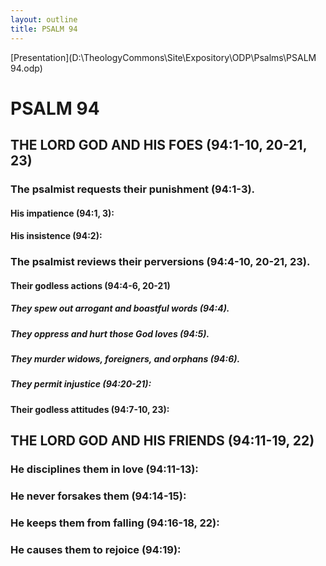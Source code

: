 ```yaml
---
layout: outline
title: PSALM 94
---
```

[Presentation](D:\TheologyCommons\Site\Expository\ODP\Psalms\PSALM 94.odp)
# PSALM 94 
## THE LORD GOD AND HIS FOES (94:1-10, 20-21, 23) 
###  The psalmist requests their punishment (94:1-3). 
####  His impatience (94:1, 3): 
####  His insistence (94:2): 
###  The psalmist reviews their perversions (94:4-10, 20-21, 23). 
####  Their godless actions (94:4-6, 20-21) 
#####  They spew out arrogant and boastful words (94:4). 
#####  They oppress and hurt those God loves (94:5). 
#####  They murder widows, foreigners, and orphans (94:6). 
#####  They permit injustice (94:20-21): 
####  Their godless attitudes (94:7-10, 23): 
## THE LORD GOD AND HIS FRIENDS (94:11-19, 22) 
###  He disciplines them in love (94:11-13): 
###  He never forsakes them (94:14-15): 
###  He keeps them from falling (94:16-18, 22): 
###  He causes them to rejoice (94:19): 
